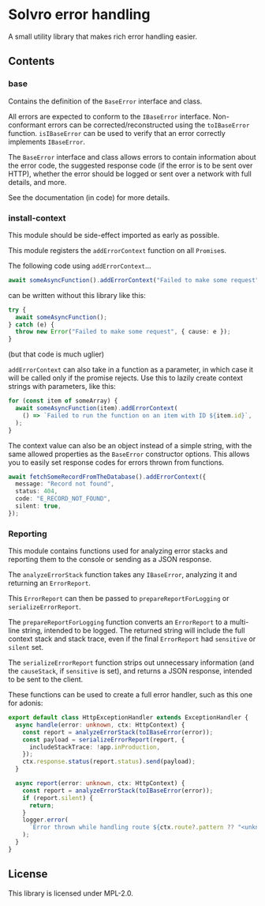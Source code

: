 # Solvro error handling

A small utility library that makes rich error handling easier.

## Contents

### base

Contains the definition of the `BaseError` interface and class.

All errors are expected to conform to the `IBaseError` interface.
Non-conformant errors can be corrected/reconstructed using the `toIBaseError` function.
`isIBaseError` can be used to verify that an error correctly implements `IBaseError`.

The `BaseError` interface and class allows errors to contain information about the error code, the suggested response code (if the error is to be sent over HTTP), whether the error should be logged or sent over a network with full details, and more.

See the documentation (in code) for more details.

### install-context

This module should be side-effect imported as early as possible.

This module registers the `addErrorContext` function on all `Promise`s.

The following code using `addErrorContext`...

```ts
await someAsyncFunction().addErrorContext("Failed to make some request");
```

can be written without this library like this:

```ts
try {
  await someAsyncFunction();
} catch (e) {
  throw new Error("Failed to make some request", { cause: e });
}
```

(but that code is much uglier)

`addErrorContext` can also take in a function as a parameter, in which case it will be called only if the promise rejects. Use this to lazily create context strings with parameters, like this:

```ts
for (const item of someArray) {
  await someAsyncFunction(item).addErrorContext(
    () => `Failed to run the function on an item with ID ${item.id}`,
  );
}
```

The context value can also be an object instead of a simple string, with the same allowed properties as the `BaseError` constructor options. This allows you to easily set response codes for errors thrown from functions.

```ts
await fetchSomeRecordFromTheDatabase().addErrorContext({
  message: "Record not found",
  status: 404,
  code: "E_RECORD_NOT_FOUND",
  silent: true,
});
```

### Reporting

This module contains functions used for analyzing error stacks and reporting them to the console or sending as a JSON response.

The `analyzeErrorStack` function takes any `IBaseError`, analyzing it and returning an `ErrorReport`.

This `ErrorReport` can then be passed to `prepareReportForLogging` or `serializeErrorReport`.

The `prepareReportForLogging` function converts an `ErrorReport` to a multi-line string, intended to be logged. The returned string will include the full context stack and stack trace, even if the final `ErrorReport` had `sensitive` or `silent` set.

The `serializeErrorReport` function strips out unnecessary information (and the `causeStack`, if `sensitive` is set), and returns a JSON response, intended to be sent to the client.

These functions can be used to create a full error handler, such as this one for adonis:

```ts
export default class HttpExceptionHandler extends ExceptionHandler {
  async handle(error: unknown, ctx: HttpContext) {
    const report = analyzeErrorStack(toIBaseError(error));
    const payload = serializeErrorReport(report, {
      includeStackTrace: !app.inProduction,
    });
    ctx.response.status(report.status).send(payload);
  }

  async report(error: unknown, ctx: HttpContext) {
    const report = analyzeErrorStack(toIBaseError(error));
    if (report.silent) {
      return;
    }
    logger.error(
      `Error thrown while handling route ${ctx.route?.pattern ?? "<unknown>"}: ${prepareReportForLogging(report)}`,
    );
  }
}
```

## License

This library is licensed under MPL-2.0.
